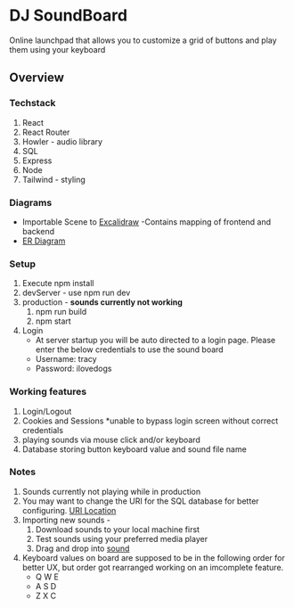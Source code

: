 # DJ SoundBoard 
Online launchpad that allows you to customize a grid of buttons and play them using your keyboard

## Overview

### Techstack
1. React
2. React Router
3. Howler - audio library
4. SQL
5. Express
6. Node
7. Tailwind - styling

### Diagrams
* Importable Scene to [Excalidraw](./client/components/img/soundboard-excalidraw.png)
-Contains mapping of frontend and backend
* [ER Diagram](./client/components/img/Database.png)

### Setup
1. Execute npm install
2. devServer -  use npm run dev
3. production - **sounds currently not working**
    1. npm run build
    2. npm start
4. Login
    * At server startup you will be auto directed to a login page. Please enter the below credentials to use the sound board
    * Username: tracy
    * Password: ilovedogs

### Working features
1. Login/Logout
2. Cookies and Sessions
    *unable to bypass login screen without correct credentials
3. playing sounds via mouse click and/or keyboard
4. Database storing button keyboard value and sound file name

### Notes
1. Sounds currently not playing while in production 
1. You may want to change the URI for the SQL database for better configuring. 
[URI Location](server/models/soundboardModel.js)
2. Importing new sounds -
    1. Download sounds to your local machine first 
    2. Test sounds using your preferred media player
    3. Drag and drop into [sound](client/components/sounds)
3. Keyboard values on board are supposed to be in the following order for better UX, but order got rearranged working on an imcomplete feature.
    * Q W E
    * A S D
    * Z X C


    



